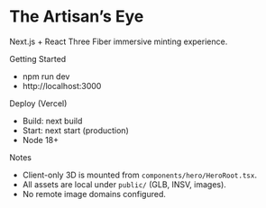 # The Artisan’s Eye

Next.js + React Three Fiber immersive minting experience.

Getting Started
- npm run dev
- http://localhost:3000

Deploy (Vercel)
- Build: next build
- Start: next start (production)
- Node 18+

Notes
- Client-only 3D is mounted from `components/hero/HeroRoot.tsx`.
- All assets are local under `public/` (GLB, INSV, images).
- No remote image domains configured.
